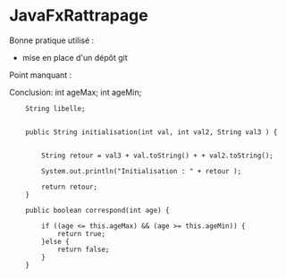# JavaFxRattrapage

Bonne pratique utilisé : 
 - mise en place d'un dépôt git
   


Point manquant :

Conclusion:
int ageMax;
		int ageMin;
		
		String libelle;
		
		
		public String initialisation(int val, int val2, String val3 ) {
			
			
			String retour = val3 + val.toString() + + val2.toString();
			
	        System.out.println("Initialisation : " + retour );

			return retour;						
		}
		
		public boolean correspond(int age) {
			
			if ((age <= this.ageMax) && (age >= this.ageMin)) {
				return true;
			}else {
				return false;				
			}
		}
		
